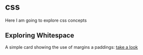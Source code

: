 # css
Here I am going to explore css concepts

## Exploring Whitespace

A simple card showing the use of margins a paddings:
<a href="https://lucasazs.github.io/css/exploring-whitespace/" target="_blank"> take a look </a>
